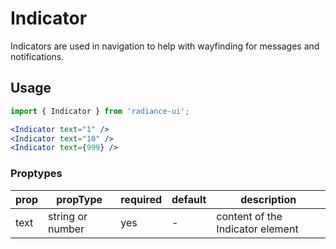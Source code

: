 # Indicator

Indicators are used in navigation to help with wayfinding for messages and notifications.

## Usage

```jsx
import { Indicator } from 'radiance-ui';

<Indicator text="1" />
<Indicator text="10" />
<Indicator text={999} />
```

<!-- STORY -->

### Proptypes

| prop | propType         | required | default | description                      |
| ---- | ---------------- | -------- | ------- | -------------------------------- |
| text | string or number | yes      | -       | content of the Indicator element |
